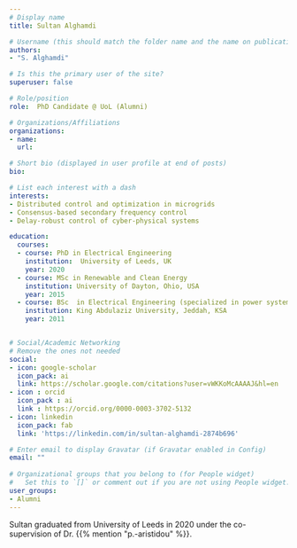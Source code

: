 ```yaml
---
# Display name
title: Sultan Alghamdi

# Username (this should match the folder name and the name on publications)
authors:
- "S. Alghamdi"

# Is this the primary user of the site?
superuser: false

# Role/position
role:  PhD Candidate @ UoL (Alumni)

# Organizations/Affiliations
organizations:
- name: 
  url: 

# Short bio (displayed in user profile at end of posts)
bio: 

# List each interest with a dash
interests:
- Distributed control and optimization in microgrids
- Consensus-based secondary frequency control 
- Delay-robust control of cyber-physical systems

education:
  courses:
  - course: PhD in Electrical Engineering 
    institution:  University of Leeds, UK
    year: 2020
  - course: MSc in Renewable and Clean Energy 
    institution: University of Dayton, Ohio, USA
    year: 2015
  - course: BSc  in Electrical Engineering (specialized in power system and machines)
    institution: King Abdulaziz University, Jeddah, KSA
    year: 2011


# Social/Academic Networking
# Remove the ones not needed
social:
- icon: google-scholar
  icon_pack: ai
  link: https://scholar.google.com/citations?user=vWKKoMcAAAAJ&hl=en
- icon : orcid
  icon_pack : ai
  link : https://orcid.org/0000-0003-3702-5132
- icon: linkedin
  icon_pack: fab
  link: 'https://linkedin.com/in/sultan-alghamdi-2874b696'

# Enter email to display Gravatar (if Gravatar enabled in Config)
email: ""
  
# Organizational groups that you belong to (for People widget)
#   Set this to `[]` or comment out if you are not using People widget.
user_groups:
- Alumni
---
```


Sultan graduated from University of Leeds in 2020 under the co-supervision of Dr. {{% mention "p.-aristidou" %}}.


